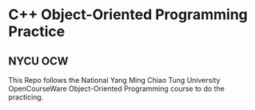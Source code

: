 # C++ Object-Oriented Programming Practice

## NYCU OCW

This Repo follows the National Yang Ming Chiao Tung University OpenCourseWare Object-Oriented Programming course to do the practicing.

